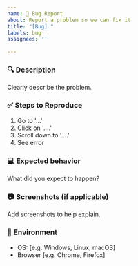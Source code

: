 ```yaml
---
name: 🐞 Bug Report
about: Report a problem so we can fix it
title: "[Bug] "
labels: bug
assignees: ''

---
```


### 🔍 Description
Clearly describe the problem.

### ✅ Steps to Reproduce
1. Go to '...'
2. Click on '....'
3. Scroll down to '....'
4. See error

### 💻 Expected behavior
What did you expect to happen?

### 📷 Screenshots (if applicable)
Add screenshots to help explain.

### 🧾 Environment
- OS: [e.g. Windows, Linux, macOS]
- Browser [e.g. Chrome, Firefox]

